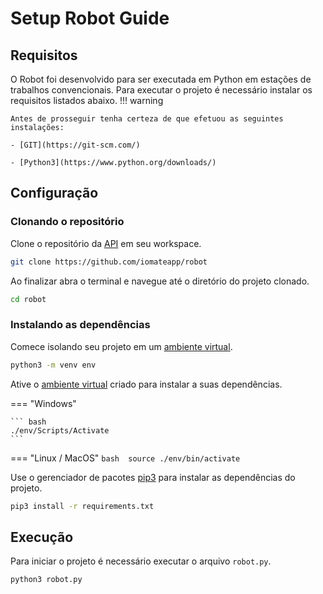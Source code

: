 # Setup Robot Guide

## Requisitos

O Robot foi desenvolvido para ser executada em Python em estações de trabalhos convencionais. 
Para executar o projeto é necessário instalar os requisitos listados abaixo. 
!!! warning

    Antes de prosseguir tenha certeza de que efetuou as seguintes instalações:

    - [GIT](https://git-scm.com/)
    
    - [Python3](https://www.python.org/downloads/)


## Configuração
### Clonando o repositório
Clone o repositório da [API](https://github.com/iomateapp/api) em seu workspace.

```bash
git clone https://github.com/iomateapp/robot
```

Ao finalizar abra o terminal e navegue até o diretório do projeto clonado.
```bash
cd robot
```

### Instalando as dependências
Comece isolando seu projeto em um [ambiente virtual](https://docs.python.org/3/library/venv.html).

```bash
python3 -m venv env
```

Ative o [ambiente virtual](https://docs.python.org/3/library/venv.html) criado para instalar a suas dependências.

=== "Windows"

    ``` bash
    ./env/Scripts/Activate
    ```

=== "Linux / MacOS"
    ``` bash 
    source ./env/bin/activate
    ```

Use o gerenciador de pacotes [pip3](https://pip.pypa.io/en/stable/) para instalar as dependências do projeto.

```bash
pip3 install -r requirements.txt
```

## Execução
Para iniciar o projeto é necessário executar o arquivo `robot.py`.
```bash
python3 robot.py
```